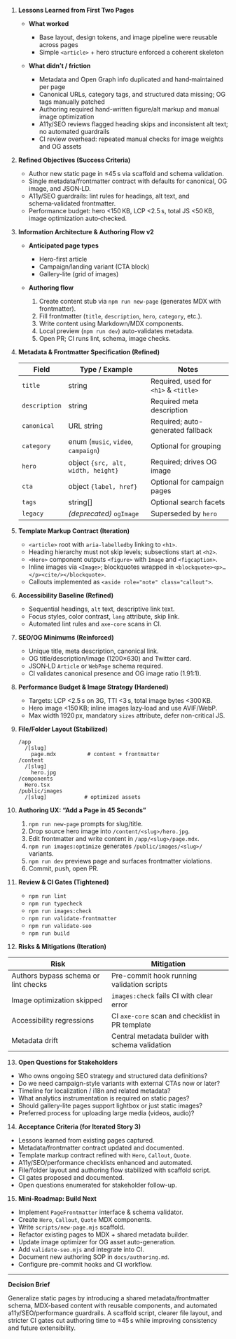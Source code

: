 1. **Lessons Learned from First Two Pages**

   * **What worked**
     - Base layout, design tokens, and image pipeline were reusable across pages
     - Simple `<article>` + hero structure enforced a coherent skeleton

   * **What didn’t / friction**
     - Metadata and Open Graph info duplicated and hand‑maintained per page
     - Canonical URLs, category tags, and structured data missing; OG tags manually patched
     - Authoring required hand-written figure/alt markup and manual image optimization
     - A11y/SEO reviews flagged heading skips and inconsistent alt text; no automated guardrails
     - CI review overhead: repeated manual checks for image weights and OG assets

2. **Refined Objectives (Success Criteria)**

   * Author new static page in ≤45 s via scaffold and schema validation.
   * Single metadata/frontmatter contract with defaults for canonical, OG image, and JSON‑LD.
   * A11y/SEO guardrails: lint rules for headings, alt text, and schema‑validated frontmatter.
   * Performance budget: hero <150 KB, LCP <2.5 s, total JS <50 KB, image optimization auto‑checked.

3. **Information Architecture & Authoring Flow v2**

   * **Anticipated page types**
     - Hero-first article
     - Campaign/landing variant (CTA block)
     - Gallery-lite (grid of images)

   * **Authoring flow**
     1. Create content stub via `npm run new-page` (generates MDX with frontmatter).
     2. Fill frontmatter (`title`, `description`, `hero`, `category`, etc.).
     3. Write content using Markdown/MDX components.
     4. Local preview (`npm run dev`) auto-validates metadata.
     5. Open PR; CI runs lint, schema, image checks.

4. **Metadata & Frontmatter Specification (Refined)**

   | Field        | Type / Example                             | Notes                                |
   |--------------|--------------------------------------------|--------------------------------------|
   | `title`      | string                                     | Required, used for `<h1>` & `<title>`|
   | `description`| string                                     | Required meta description            |
   | `canonical`  | URL string                                 | Required; auto-generated fallback    |
   | `category`   | enum (`music`, `video`, `campaign`)        | Optional for grouping                |
   | `hero`       | object `{src, alt, width, height}`         | Required; drives OG image            |
   | `cta`        | object `{label, href}`                     | Optional for campaign pages          |
   | `tags`       | string[]                                   | Optional search facets               |
   | `legacy`     | *(deprecated)* `ogImage`                   | Superseded by `hero`                 |

5. **Template Markup Contract (Iteration)**

   * `<article>` root with `aria-labelledby` linking to `<h1>`.
   * Heading hierarchy must not skip levels; subsections start at `<h2>`.
   * `<Hero>` component outputs `<figure>` with `Image` and `<figcaption>`.
   * Inline images via `<Image>`; blockquotes wrapped in `<blockquote><p>…</p><cite/></blockquote>`.
   * Callouts implemented as `<aside role="note" class="callout">`.

6. **Accessibility Baseline (Refined)**

   * Sequential headings, `alt` text, descriptive link text.
   * Focus styles, color contrast, `lang` attribute, skip link.
   * Automated lint rules and `axe-core` scans in CI.

7. **SEO/OG Minimums (Reinforced)**

   * Unique title, meta description, canonical link.
   * OG title/description/image (1200×630) and Twitter card.
   * JSON‑LD `Article` or `WebPage` schema required.
   * CI validates canonical presence and OG image ratio (1.91:1).

8. **Performance Budget & Image Strategy (Hardened)**

   * Targets: LCP <2.5 s on 3G, TTI <3 s, total image bytes <300 KB.
   * Hero image <150 KB; inline images lazy‑load and use AVIF/WebP.
   * Max width 1920 px, mandatory `sizes` attribute, defer non-critical JS.

9. **File/Folder Layout (Stabilized)**

   ```
   /app
     /[slug]
       page.mdx          # content + frontmatter
   /content
     /[slug]
       hero.jpg
   /components
     Hero.tsx
   /public/images
     /[slug]            # optimized assets
   ```

10. **Authoring UX: “Add a Page in 45 Seconds”**

    1. `npm run new-page` prompts for slug/title.
    2. Drop source hero image into `/content/<slug>/hero.jpg`.
    3. Edit frontmatter and write content in `/app/<slug>/page.mdx`.
    4. `npm run images:optimize` generates `/public/images/<slug>/` variants.
    5. `npm run dev` previews page and surfaces frontmatter violations.
    6. Commit, push, open PR.

11. **Review & CI Gates (Tightened)**

    * `npm run lint`
    * `npm run typecheck`
    * `npm run images:check`
    * `npm run validate-frontmatter`
    * `npm run validate-seo`
    * `npm run build`

12. **Risks & Mitigations (Iteration)**

   | Risk                                  | Mitigation                                      |
   |---------------------------------------|-------------------------------------------------|
   | Authors bypass schema or lint checks  | Pre-commit hook running validation scripts      |
   | Image optimization skipped            | `images:check` fails CI with clear error        |
   | Accessibility regressions             | CI `axe-core` scan and checklist in PR template |
   | Metadata drift                        | Central metadata builder with schema validation |

13. **Open Questions for Stakeholders**

   * Who owns ongoing SEO strategy and structured data definitions?
   * Do we need campaign-style variants with external CTAs now or later?
   * Timeline for localization / i18n and related metadata?
   * What analytics instrumentation is required on static pages?
   * Should gallery-lite pages support lightbox or just static images?
   * Preferred process for uploading large media (videos, audio)?

14. **Acceptance Criteria (for Iterated Story 3)**

   * Lessons learned from existing pages captured.
   * Metadata/frontmatter contract updated and documented.
   * Template markup contract refined with `Hero`, `Callout`, `Quote`.
   * A11y/SEO/performance checklists enhanced and automated.
   * File/folder layout and authoring flow stabilized with scaffold script.
   * CI gates proposed and documented.
   * Open questions enumerated for stakeholder follow-up.

15. **Mini-Roadmap: Build Next**

   * Implement `PageFrontmatter` interface & schema validator.
   * Create `Hero`, `Callout`, `Quote` MDX components.
   * Write `scripts/new-page.mjs` scaffold.
   * Refactor existing pages to MDX + shared metadata builder.
   * Update image optimizer for OG asset auto-generation.
   * Add `validate-seo.mjs` and integrate into CI.
   * Document new authoring SOP in `docs/authoring.md`.
   * Configure pre-commit hooks and CI workflow.

---

**Decision Brief**

Generalize static pages by introducing a shared metadata/frontmatter schema, MDX-based content with reusable components, and automated a11y/SEO/performance guardrails. A scaffold script, clearer file layout, and stricter CI gates cut authoring time to ≤45 s while improving consistency and future extensibility.

